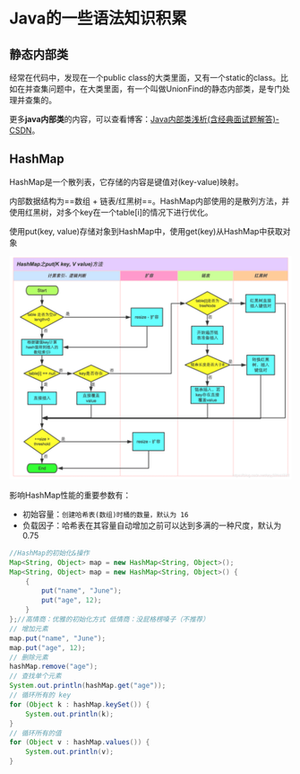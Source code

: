 

# Java的一些语法知识积累

## 静态内部类

经常在代码中，发现在一个public class的大类里面，又有一个static的class。比如在并查集问题中，在大类里面，有一个叫做UnionFind的静态内部类，是专门处理并查集的。

更多**java内部类**的内容，可以查看博客：[Java内部类浅析(含经典面试题解答)-CSDN](https://blog.csdn.net/weixin_40861707/article/details/105789090)。



## HashMap

HashMap是一个散列表，它存储的内容是键值对(key-value)映射。

内部数据结构为==数组 + 链表/红黑树==。HashMap内部使用的是散列方法，并使用红黑树，对多个key在一个table[i]的情况下进行优化。

使用put(key, value)存储对象到HashMap中，使用get(key)从HashMap中获取对象

![HashMap插入元素流程](https://raw.githubusercontent.com/TimaxThu/timaxthu.github.io/master/pictures/post/HashMapProcess.png)

影响HashMap性能的重要参数有：

* 初始容量：`创建哈希表(数组)时桶的数量，默认为 16`
* 负载因子：哈希表在其容量自动增加之前可以达到多满的一种尺度，默认为 0.75

```java
//HashMap的初始化&操作
Map<String, Object> map = new HashMap<String, Object>();
Map<String, Object> map = new HashMap<String, Object>() {
    {
        put("name", "June");  
        put("age", 12);  
    }
};//高情商：优雅的初始化方式 低情商：没屁格楞嗓子（不推荐）
// 增加元素
map.put("name", "June");  
map.put("age", 12);
// 删除元素
hashMap.remove("age");
// 查找单个元素
System.out.println(hashMap.get("age"));
// 循环所有的 key
for (Object k : hashMap.keySet()) {
    System.out.println(k);
}
// 循环所有的值
for (Object v : hashMap.values()) {
    System.out.println(v);
}
```

